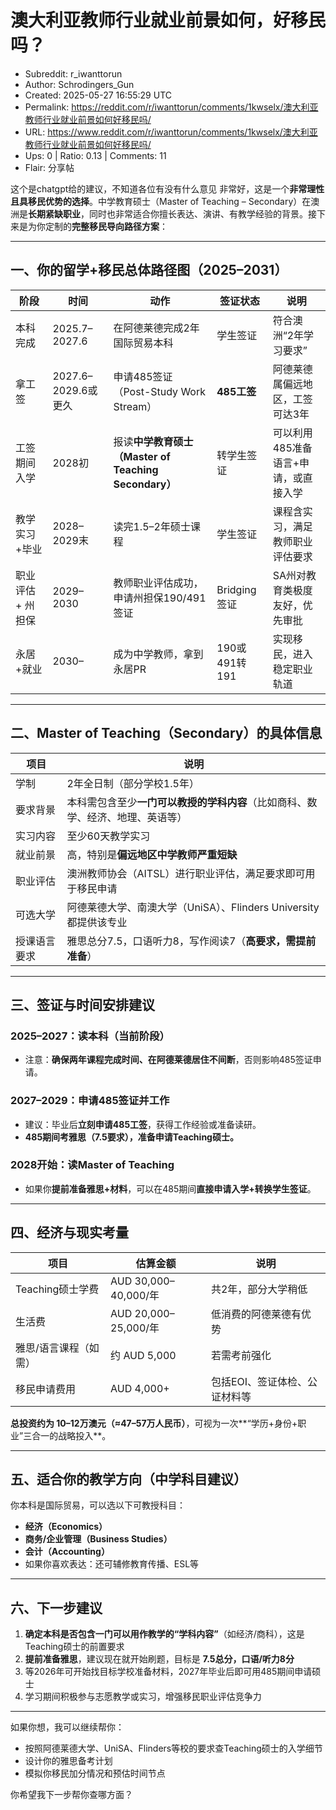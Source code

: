 # 澳大利亚教师行业就业前景如何，好移民吗？

- Subreddit: r_iwanttorun
- Author: Schrodingers_Gun
- Created: 2025-05-27 16:55:29 UTC
- Permalink: https://reddit.com/r/iwanttorun/comments/1kwselx/澳大利亚教师行业就业前景如何好移民吗/
- URL: https://www.reddit.com/r/iwanttorun/comments/1kwselx/澳大利亚教师行业就业前景如何好移民吗/
- Ups: 0 | Ratio: 0.13 | Comments: 11
- Flair: 分享帖


这个是chatgpt给的建议，不知道各位有没有什么意见
非常好，这是一个**非常理性且具移民优势的选择**。中学教育硕士（Master of
Teaching –
Secondary）在澳洲是**长期紧缺职业**，同时也非常适合你擅长表达、演讲、有教学经验的背景。接下来是为你定制的**完整移民导向路径方案**：

------------------------------------------------------------------------

## **一、你的留学+移民总体路径图（2025–2031）**

| 阶段              | 时间                | 动作                                                 | 签证状态      | 说明                                 |
|-------------------|---------------------|------------------------------------------------------|---------------|--------------------------------------|
| 本科完成          | 2025.7–2027.6       | 在阿德莱德完成2年国际贸易本科                        | 学生签证      | 符合澳洲“2年学习要求”                |
| 拿工签            | 2027.6–2029.6或更久 | 申请485签证（Post-Study Work Stream）                | **485工签**   | 阿德莱德属偏远地区，工签可达3年      |
| 工签期间入学      | 2028初              | 报读**中学教育硕士（Master of Teaching Secondary）** | 转学生签证    | 可以利用485准备语言+申请，或直接入学 |
| 教学实习+毕业     | 2028–2029末         | 读完1.5–2年硕士课程                                  | 学生签证      | 课程含实习，满足教师职业评估要求     |
| 职业评估 + 州担保 | 2029–2030           | 教师职业评估成功，申请州担保190/491签证              | Bridging签证  | SA州对教育类极度友好，优先审批       |
| 永居+就业         | 2030–               | 成为中学教师，拿到永居PR                             | 190或491转191 | 实现移民，进入稳定职业轨道           |

------------------------------------------------------------------------

## **二、Master of Teaching（Secondary）的具体信息**

| 项目         | 说明                                                                           |
|--------------|--------------------------------------------------------------------------------|
| 学制         | 2年全日制（部分学校1.5年）                                                     |
| 要求背景     | 本科需包含至少**一门可以教授的学科内容**（比如商科、数学、经济、地理、英语等） |
| 实习内容     | 至少60天教学实习                                                               |
| 就业前景     | 高，特别是**偏远地区中学教师严重短缺**                                         |
| 职业评估     | 澳洲教师协会（AITSL）进行职业评估，满足要求即可用于移民申请                    |
| 可选大学     | 阿德莱德大学、南澳大学（UniSA）、Flinders University 都提供该专业              |
| 授课语言要求 | 雅思总分7.5，口语听力8，写作阅读7（**高要求，需提前准备**）                    |

------------------------------------------------------------------------

## **三、签证与时间安排建议**

### **2025–2027：读本科（当前阶段）**

- 注意：**确保两年课程完成时间、在阿德莱德居住不间断**，否则影响485签证申请。

### **2027–2029：申请485签证并工作**

- 建议：毕业后**立刻申请485工签**，获得工作经验或准备读研。
- **485期间考雅思（7.5要求），准备申请Teaching硕士。**

### **2028开始：读Master of Teaching**

- 如果你**提前准备雅思+材料**，可以在485期间**直接申请入学+转换学生签证**。

------------------------------------------------------------------------

## **四、经济与现实考量**

| 项目                  | 估算金额             | 说明                          |
|-----------------------|----------------------|-------------------------------|
| Teaching硕士学费      | AUD 30,000–40,000/年 | 共2年，部分大学稍低           |
| 生活费                | AUD 20,000–25,000/年 | 低消费的阿德莱德有优势        |
| 雅思/语言课程（如需） | 约 AUD 5,000         | 若需考前强化                  |
| 移民申请费用          | AUD 4,000+           | 包括EOI、签证体检、公证材料等 |

**总投资约为
10–12万澳元（≈47–57万人民币）**，可视为一次\*\*“学历+身份+职业”三合一的战略投入\*\*。

------------------------------------------------------------------------

## **五、适合你的教学方向（中学科目建议）**

你本科是国际贸易，可以选以下可教授科目：

- **经济（Economics）**
- **商务/企业管理（Business Studies）**
- **会计（Accounting）**
- 如果你喜欢表达：还可辅修教育传播、ESL等

------------------------------------------------------------------------

## **六、下一步建议**

1.  **确定本科是否包含一门可以用作教学的“学科内容”**（如经济/商科），这是Teaching硕士的前置要求
2.  **提前准备雅思**，建议现在就开始刷题，目标是
    **7.5总分，口语/听力8分**
3.  等2026年可开始找目标学校准备材料，2027年毕业后即可用485期间申请硕士
4.  学习期间积极参与志愿教学或实习，增强移民职业评估竞争力

------------------------------------------------------------------------

如果你想，我可以继续帮你：

- 按照阿德莱德大学、UniSA、Flinders等校的要求查Teaching硕士的入学细节
- 设计你的雅思备考计划
- 模拟你移民加分情况和预估时间节点

你希望我下一步帮你查哪方面？

